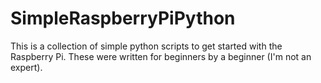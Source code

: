 # SimpleRaspberryPiPython
This is a collection of simple python scripts to get started with the Raspberry Pi. These were written for beginners by a beginner (I'm not an expert). 
